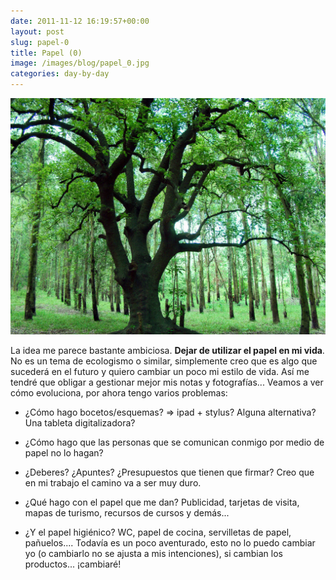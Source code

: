 ```yaml
---
date: 2011-11-12 16:19:57+00:00
layout: post
slug: papel-0
title: Papel (0)
image: /images/blog/papel_0.jpg
categories: day-by-day
---
```


[![](/images/blog/papel_0.jpg)](/images/blog/papel_0.jpg)


La idea me parece bastante ambiciosa. **Dejar de utilizar el papel en mi vida**. No es un tema de ecologismo o similar, simplemente creo que es algo que sucederá en el futuro y quiero cambiar un poco mi estilo de vida. Así me tendré que obligar a gestionar mejor mis notas y fotografías... Veamos a ver cómo evoluciona, por ahora tengo varios problemas:



	
  * ¿Cómo hago bocetos/esquemas? => ipad + stylus? Alguna alternativa? Una tableta digitalizadora?

	
  * ¿Cómo hago que las personas que se comunican conmigo por medio de papel no lo hagan?

	
  * ¿Deberes? ¿Apuntes? ¿Presupuestos que tienen que firmar? Creo que en mi trabajo el camino va a ser muy duro.

	
  * ¿Qué hago con el papel que me dan? Publicidad, tarjetas de visita, mapas de turismo, recursos de cursos y demás...

	
  * ¿Y el papel higiénico? WC, papel de cocina, servilletas de papel, pañuelos.... Todavía es un poco aventurado, esto no lo puedo cambiar yo (o cambiarlo no se ajusta a mis intenciones), si cambian los productos... ¡cambiaré!



